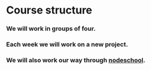 # Course structure

### We will work in groups of four.

### Each week we will work on a new project.

### We will also work our way through [nodeschool](http://nodeschool.io/).


